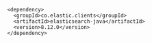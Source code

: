     <dependency>
      <groupId>co.elastic.clients</groupId>
      <artifactId>elasticsearch-java</artifactId>
      <version>8.12.0</version>
    </dependency>
